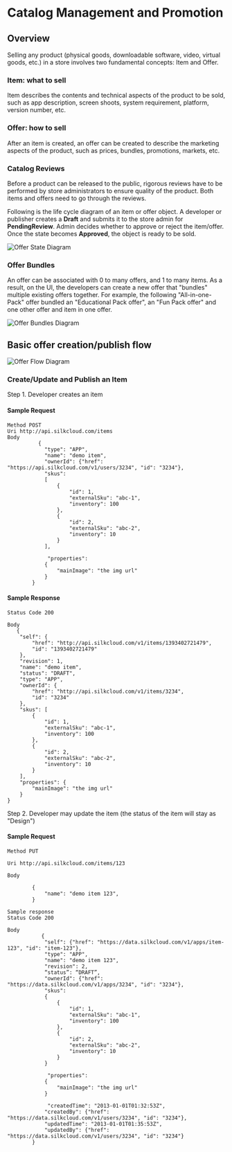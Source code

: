 # Catalog Management and Promotion

## Overview

Selling any product (physical goods, downloadable software, video, virtual goods, etc.) in a store involves two fundamental concepts: Item and Offer.

### Item: what to sell

Item describes the contents and technical aspects of the product to be sold, such as app description, screen shoots, system requirement, platform, version number, etc.

### Offer: how to sell

After an item is created, an offer can be created to describe the marketing aspects of the product, such as prices, bundles, promotions, markets, etc.

### Catalog Reviews

Before a product can be released to the public, rigorous reviews have to be performed by store administrators to ensure quality of the product.  Both items and offers need to go through the reviews.

Following is the life cycle diagram of an item or offer object.  A developer or publisher creates a **Draft** and submits it to the store admin for  **PendingReview**.   Admin decides whether to approve or reject the item/offer.  Once the state becomes **Approved**, the object is ready to be sold. 

![Offer State Diagram](offer_state.png)

### Offer Bundles

An offer can be associated with 0 to many offers, and 1 to many items. As a result, on the UI, the developers can create a new offer that "bundles" multiple existing offers together. For example, the following "All-in-one-Pack" offer bundled an "Educational Pack offer", an "Fun Pack offer" and one other offer and item in one offer. 

![Offer Bundles Diagram](offer_bundles.png)

## Basic offer creation/publish flow

![Offer Flow Diagram](offer_flow.png)

### Create/Update and Publish an Item

Step 1. Developer creates an item

#### Sample Request

```
Method POST
Uri http://api.silkcloud.com/items
Body
          {
            "type": "APP",
            "name": "demo item",
            "ownerId": {"href": "https://api.silkcloud.com/v1/users/3234", "id": "3234"},
            "skus":
            [
                {
                    "id": 1,
                    "externalSku": "abc-1",
                    "inventory": 100
                },
                {
                    "id": 2,
                    "externalSku": "abc-2",
                    "inventory": 10
                }
            ],
 
             "properties":
            {
                "mainImage": "the img url"
            }
        }
```
  
#### Sample Response
  
```http
Status Code 200
 
Body
   {
    "self": {
        "href": "http://api.silkcloud.com/v1/items/1393402721479",
        "id": "1393402721479"
    },
    "revision": 1,
    "name": "demo item",
    "status": "DRAFT",
    "type": "APP",
    "ownerId": {
        "href": "http://api.silkcloud.com/v1/items/3234",
        "id": "3234"
    },
    "skus": [
        {
            "id": 1,
            "externalSku": "abc-1",
            "inventory": 100
        },
        {
            "id": 2,
            "externalSku": "abc-2",
            "inventory": 10
        }
    ],
    "properties": {
        "mainImage": "the img url"
    }
}
```

Step 2. Developer may update the item (the status of the item will stay as "Design")

#### Sample Request

```http
Method PUT
 
Uri http://api.silkcloud.com/items/123
 
Body
 
        {
            "name": "demo item 123",
        }
 
Sample response
Status Code 200
 
Body
           {
            "self": {"href": "https://data.silkcloud.com/v1/apps/item-123", "id": "item-123"},
            "type": "APP",
            "name": "demo item 123",
            "revision": 2,
            “status”: “DRAFT”,
            "ownerId": {"href": "https://data.silkcloud.com/v1/apps/3234", "id": "3234"},
            "skus":
            {
                {
                    "id": 1,
                    "externalSku": "abc-1",
                    "inventory": 100
                },
                {
                    "id": 2,
                    "externalSku": "abc-2",
                    "inventory": 10
                }
            }
 
             "properties":
            {
                "mainImage": "the img url"
            }
 
             "createdTime": "2013-01-01T01:32:53Z",
            "createdBy": {"href": "https://data.silkcloud.com/v1/users/3234", "id": "3234"},
            "updatedTime": "2013-01-01T01:35:53Z",
            "updatedBy": {"href": "https://data.silkcloud.com/v1/users/3234", "id": "3234"}
        }
        
  

